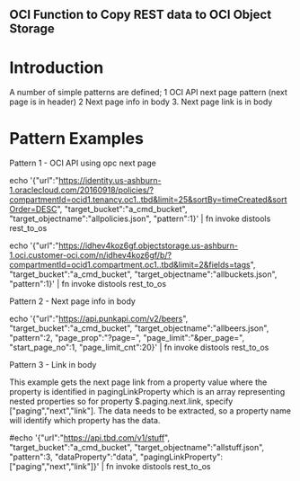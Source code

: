 ## OCI Function to Copy REST data to OCI Object Storage

# Introduction

A number of simple patterns are defined;
1 OCI API next page pattern (next page is in header)
2 Next page info in body
3. Next page link is in body

# Pattern Examples

Pattern 1 - OCI API using opc next page

echo '{"url":"https://identity.us-ashburn-1.oraclecloud.com/20160918/policies/?compartmentId=ocid1.tenancy.oc1..tbd&limit=25&sortBy=timeCreated&sortOrder=DESC", "target_bucket":"a_cmd_bucket", "target_objectname":"allpolicies.json", "pattern":1}' | fn invoke distools rest_to_os

echo '{"url":"https://idhev4koz6gf.objectstorage.us-ashburn-1.oci.customer-oci.com/n/idhev4koz6gf/b/?compartmentId=ocid1.compartment.oc1..tbd&limit=2&fields=tags", "target_bucket":"a_cmd_bucket", "target_objectname":"allbuckets.json", "pattern":1}' | fn invoke distools rest_to_os

Pattern 2 - Next page info in body

echo '{"url":"https://api.punkapi.com/v2/beers", "target_bucket":"a_cmd_bucket", "target_objectname":"allbeers.json", "pattern":2, "page_prop":"?page=", "page_limit":"&per_page=", "start_page_no":1, "page_limit_cnt":20}' | fn invoke distools rest_to_os


Pattern 3 - Link in body

This example gets the next page link from a property value where the property is identified in pagingLinkProperty which is an array representing nested properties so for property $.paging.next.link, specify ["paging","next","link"]. The data needs to be extracted, so a property name will identify which property has the data.

#echo '{"url":"https://api.tbd.com/v1/stuff", "target_bucket":"a_cmd_bucket", "target_objectname":"allstuff.json", "pattern":3, "dataProperty":"data", "pagingLinkProperty":["paging","next","link"]}' | fn invoke distools rest_to_os
